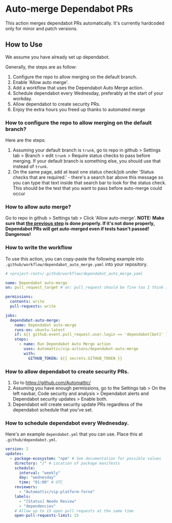 # Auto-merge Dependabot PRs

This action merges dependabot PRs automatically. It's currently hardcoded only for minor and patch versions.

## How to Use

We assume you have already set up dependabot.

Generally, the steps are as follow:

1. Configure the repo to allow merging on the default branch.
2. Enable 'Allow auto merge'.
3. Add a workflow that uses the Dependabot Auto Merge action.
4. Schedule dependabot every Wednesday, preferably at the start of your workday.
5. Allow dependabot to create security PRs.
6. Enjoy the extra hours you freed up thanks to automated merge

### How to configure the repo to allow merging on the default branch?

Here are the steps:

1. Assuming your default branch is `trunk`, go to repo in github > Settings tab > Branch > edit `trunk` > Require status checks to pass before merging. If your default branch is something else, you should use that instead of `trunk`.
2. On the same page, add at least one status check/job under 'Status checks that are required.' - there's a search bar above this message so you can type that text inside that search bar to look for the status check. This should be the test that you want to pass before auto-merge could occur

### How to allow auto merge?

Go to repo in github > Settings tab > Click 'Allow auto-merge'. **NOTE: Make sure that [the previous step](#how-to-configure-the-repo-to-allow-merging-on-the-default-branch) is done properly. If it's not done properly, Dependabot PRs will get auto-merged even if tests hasn't passed! Dangerous!**


### How to write the workflow

To use this action, you can copy-paste the following example into `.github/workflow/dependabot_auto_merge.yaml` into your repository.

```yaml
# <project-root>/.github/workflow/dependabot_auto_merge.yaml

name: Dependabot auto-merge
on: pull_request_target # on: pull_request should be fine too I think if you need a stricter permission

permissions:
  contents: write
  pull-requests: write

jobs:
  dependabot-auto-merge:
    name: Dependabot auto-merge
    runs-on: ubuntu-latest
    if: ${{ github.event.pull_request.user.login == 'dependabot[bot]' }}
    steps:
      - name: Run Dependabot Auto Merge action
        uses: Automattic/vip-actions/dependabot-auto-merge
        with:
          GITHUB_TOKEN: ${{ secrets.GITHUB_TOKEN }}
```

### How to allow dependabot to create security PRs.

1. Go to https://github.com/Automattic/<your-repo-name>
2. Assuming you have enough permissions, go to the Settings tab > On the left navbar, Code security and analysis > Dependabot alerts and Dependabot security updates > Enable both.
3. Dependabot will create security update PRs regardless of the dependabot schedule that you've set.

### How to schedule dependabot every Wednesday.

Here's an example `dependabot.yml` that you can use. Place this at `.github/dependabot.yml`.

```yaml
version: 2
updates:
  - package-ecosystem: "npm" # See documentation for possible values
    directory: "/" # Location of package manifests
    schedule:
      interval: "weekly"
      day: "wednesday"
      time: "01:00" # UTC
    reviewers:
      - "Automattic/vip-platform-forno"
    labels:
      - "[Status] Needs Review"
      - "dependencies"
    # Allow up to 15 open pull requests at the same time
    open-pull-requests-limit: 15
```

